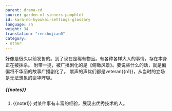 ```yaml
---
parent: drama-cd
source: garden-of-sinners-pamphlet
id: kara-no-kyoukai-settings-glossary
language: zh
weight: 34
translation: "renshujian0"
category:
- other
---
```


好像是很久以前发售的。到了现在是稀有物品。有各种各样大人的事情，存在本身正在被抹杀。
附带一提，被广播剧化的是《俯瞰风景》。要说些什么的话，就是偏偏将不华丽的故事广播剧化了。
献声的声优们都是veteran{{n1}}，从当时的立场是无法想象的豪华阵容。

##### {{notes}}

1. {{note1}} 对某件事有丰富的经验，展现出优秀技术的人。
